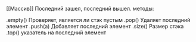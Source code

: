 [[Массив]]
Последний зашел, последний вышел.
методы:

.empty()  Проверяет, является ли стэк пустым
.pop()      Удаляет последний элемент
.push(a)  Добавляет последний элемент
.size()      Размер стэка
.top()      указатель на последний элемент
